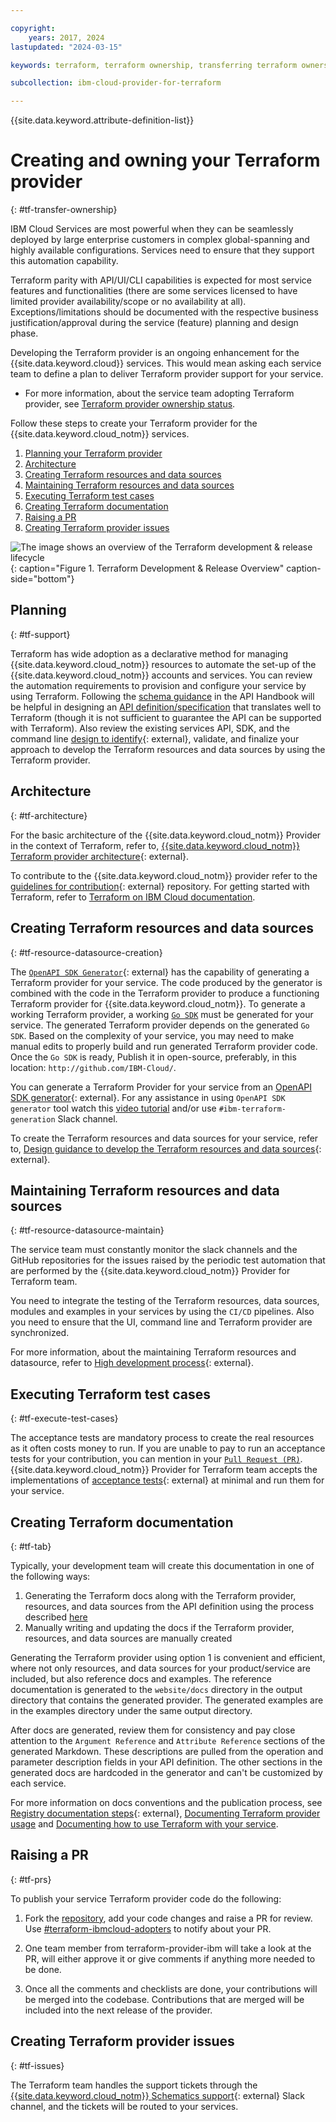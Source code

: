 ```yaml
---

copyright: 
    years: 2017, 2024
lastupdated: "2024-03-15"

keywords: terraform, terraform ownership, transferring terraform ownership, service ownership, terraform development, terraform release

subcollection: ibm-cloud-provider-for-terraform

---
```


{{site.data.keyword.attribute-definition-list}}

# Creating and owning your Terraform provider
{: #tf-transfer-ownership}

IBM Cloud Services are most powerful when they can be seamlessly deployed by large enterprise customers in complex global-spanning and highly available configurations. Services need to ensure that they support this automation capability.

Terraform parity with API/UI/CLI capabilities is expected for most service features and functionalities (there are some services licensed to have limited provider availability/scope or no availability at all). Exceptions/limitations should be documented with the respective business justification/approval during the service (feature) planning and design phase.

Developing the Terraform provider is an ongoing enhancement for the {{site.data.keyword.cloud}} services. This would mean asking each service team to define a plan to deliver Terraform provider support for your service.

* For more information, about the service team adopting Terraform provider, see [Terraform provider ownership status](https://github.ibm.com/blueprint/terraform-getting-started/blob/master/Adopters.md).

Follow these steps to create your Terraform provider for the {{site.data.keyword.cloud_notm}} services.

1. [Planning your Terraform provider](#tf-support)
2. [Architecture](#tf-architecture)
3. [Creating Terraform resources and data sources](#tf-resource-datasource-creation)
4. [Maintaining Terraform resources and data sources](#tf-resource-datasource-maintain)
5. [Executing Terraform test cases](#tf-execute-test-cases)
6. [Creating Terraform documentation](#tf-tab)
7. [Raising a PR](#tf-prs)
8. [Creating Terraform provider issues](#tf-issues)

![The image shows an overview of the Terraform development & release lifecycle](../images/tf_release_process_v_2_0.png){: caption="Figure 1. Terraform Development & Release Overview" caption-side="bottom"}

## Planning
{: #tf-support}

Terraform has wide adoption as a declarative method for managing {{site.data.keyword.cloud_notm}} resources to automate the set-up of the {{site.data.keyword.cloud_notm}} accounts and services. You can review the automation requirements to provision and configure your service by using Terraform. Following the [schema guidance]((https://cloud.ibm.com/docs/api-handbook?topic=api-handbook-schemas)) in the API Handbook will be helpful in designing an [API definition/specification](https://test.cloud.ibm.com/docs/api-docs?topic=api-docs-get-started-api) that translates well to Terraform (though it is not sufficient to guarantee the API can be supported with Terraform).
Also review the existing services API, SDK, and the command line [design to identify](https://github.ibm.com/blueprint/terraform-getting-started/blob/master/Contribute.md#high-level-development-process){: external}, validate, and finalize your approach to develop the Terraform resources and data sources by using the Terraform provider.

## Architecture
{: #tf-architecture}

For the basic architecture of the {{site.data.keyword.cloud_notm}} Provider in the context of Terraform, refer to, [{{site.data.keyword.cloud_notm}} Terraform provider architecture](https://github.ibm.com/blueprint/terraform-getting-started/blob/master/Contribute.md#architecture){: external}.

To contribute to the {{site.data.keyword.cloud_notm}} provider refer to the [guidelines for contribution](https://github.ibm.com/blueprint/terraform-getting-started/blob/master/Contribute.md#guidelines-for-contribution){: external} repository. For getting started with Terraform, refer to [Terraform on IBM Cloud documentation](/docs/ibm-cloud-provider-for-terraform).

## Creating Terraform resources and data sources
{: #tf-resource-datasource-creation}

The [`OpenAPI SDK Generator`](https://github.ibm.com/CloudEngineering/openapi-sdkgen){: external} has the capability of generating a Terraform provider for your service. The code produced by the generator is combined with the code in the Terraform provider to produce a functioning Terraform provider for {{site.data.keyword.cloud_notm}}.  To generate a working Terraform provider, a working [`Go SDK`](https://test.cloud.ibm.com/docs/api-docs?topic=api-docs-sdk-info) must be generated for your service. The generated Terraform provider depends on the generated `Go SDK`. Based on the complexity of your service, you may need to make manual edits to properly build and run generated Terraform provider code. Once the `Go SDK` is ready, Publish it in open-source, preferably, in this location: `http://github.com/IBM-Cloud/`.

You can generate a Terraform Provider for your service from an [OpenAPI SDK generator](https://github.ibm.com/CloudEngineering/openapi-sdkgen/wiki/Terraform-Provider-Generation){: external}. For any assistance in using `OpenAPI SDK generator` tool watch this [video tutorial](https://yourlearning.ibm.com/activity/PLAN-894B3F6170DE) and/or use `#ibm-terraform-generation` Slack channel.

To create the Terraform resources and data sources for your service, refer to, [Design guidance to develop the Terraform resources and data sources](https://github.ibm.com/blueprint/terraform-getting-started/blob/master/Contribute.md#design-guidance){: external}.

## Maintaining Terraform resources and data sources
{: #tf-resource-datasource-maintain}

The service team must constantly monitor the slack channels and the GitHub repositories for the issues raised by the periodic test automation that are performed by the {{site.data.keyword.cloud_notm}} Provider for Terraform team. 

You need to integrate the testing of the Terraform resources, data sources, modules and examples in your services by using the `CI/CD` pipelines. Also you need to ensure that the UI, command line and Terraform provider are synchronized.

For more information, about the maintaining Terraform resources and datasource, refer to [High development process](https://github.ibm.com/blueprint/terraform-getting-started/blob/master/Contribute.md#high-level-development-process){: external}.

## Executing Terraform test cases
{: #tf-execute-test-cases}

The acceptance tests are mandatory process to create the real resources as it often costs money to run. If you are unable to pay to run an acceptance tests for your contribution, you can mention in your [`Pull Request (PR)`](/docs/ibm-cloud-provider-for-terraform?topic=ibm-cloud-provider-for-terraform-tf-transfer-ownership#tf-prs). {{site.data.keyword.cloud_notm}} Provider for Terraform team accepts the implementations of [acceptance tests](https://github.ibm.com/blueprint/terraform-getting-started/blob/master/Contribute.md#acceptance-tests){: external} at minimal and run them for your service. 


## Creating Terraform documentation
{: #tf-tab}

Typically, your development team will create this documentation in one of the following ways:

 1. Generating the Terraform docs along with the Terraform provider, resources, and data sources from the API definition using the process described [here](#tf-resource-datasource-creation)
 2. Manually writing and updating the docs if the Terraform provider, resources, and data sources are manually created

Generating the Terraform provider using option 1 is convenient and efficient, where not only resources, and data sources for your product/service are included, but also reference docs and examples. The reference documentation is generated to the `website/docs` directory in the output directory that contains the generated provider. The generated examples are in the examples directory under the same output directory.

After docs are generated, review them for consistency and pay close attention to the `Argument Reference` and `Attribute Reference` sections of the generated Markdown. These descriptions are pulled from the operation and parameter description fields in your API definition. The other sections in the generated docs are hardcoded in the generator and can't be customized by each service.

For more information on docs conventions and the publication process, see [Registry documentation steps](https://github.ibm.com/blueprint/terraform-getting-started/blob/master/Contribute.md#documentation){: external}, [Documenting Terraform provider usage](/docs/writing?topic=writing-documenting-terraform) and [Documenting how to use Terraform with your service](/docs/writing?topic=writing-terraform-how-to).

## Raising a PR
{: #tf-prs}

To publish your service Terraform provider code do the following:
1. Fork the [repository](https://github.com/IBM-Cloud/terraform-provider-ibm), add your code changes and raise a PR for review. Use [#terraform-ibmcloud-adopters](https://ibm.enterprise.slack.com/archives/C014T9VQL5P) to notify about your PR.

2. One team member from terraform-provider-ibm will take a look at the PR, will either approve it or give comments if anything more needed to be done.

3. Once all the comments and checklists are done, your contributions will be merged into the codebase. Contributions that are merged will be included into the next release of the provider.

## Creating Terraform provider issues
{: #tf-issues}

The Terraform team handles the support tickets through the [{{site.data.keyword.cloud_notm}} Schematics support](https://github.ibm.com/blueprint/schematics-support-tickets){: external} Slack channel, and the tickets will be routed to your services.
